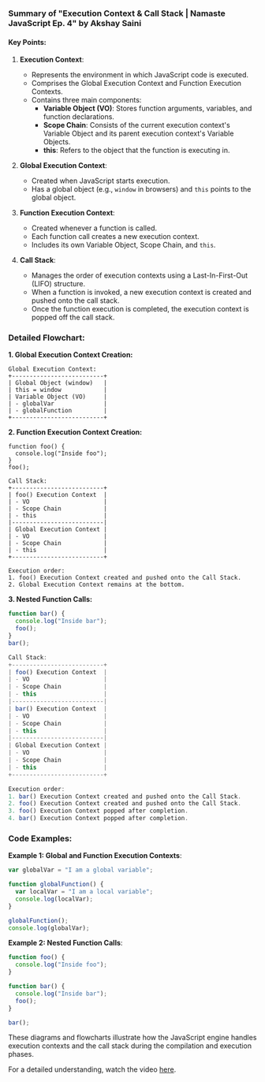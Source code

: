 ### Summary of "Execution Context & Call Stack | Namaste JavaScript Ep. 4" by Akshay Saini

#### Key Points:

1. **Execution Context**:
   - Represents the environment in which JavaScript code is executed.
   - Comprises the Global Execution Context and Function Execution Contexts.
   - Contains three main components:
     - **Variable Object (VO)**: Stores function arguments, variables, and function declarations.
     - **Scope Chain**: Consists of the current execution context's Variable Object and its parent execution context's Variable Objects.
     - **this**: Refers to the object that the function is executing in.

2. **Global Execution Context**:
   - Created when JavaScript starts execution.
   - Has a global object (e.g., `window` in browsers) and `this` points to the global object.

3. **Function Execution Context**:
   - Created whenever a function is called.
   - Each function call creates a new execution context.
   - Includes its own Variable Object, Scope Chain, and `this`.

4. **Call Stack**:
   - Manages the order of execution contexts using a Last-In-First-Out (LIFO) structure.
   - When a function is invoked, a new execution context is created and pushed onto the call stack.
   - Once the function execution is completed, the execution context is popped off the call stack.

### Detailed Flowchart:

**1. Global Execution Context Creation:**

```plaintext
Global Execution Context:
+--------------------------+
| Global Object (window)   |
| this = window            |
| Variable Object (VO)     |
| - globalVar              |
| - globalFunction         |
+--------------------------+
```

**2. Function Execution Context Creation:**

```plaintext
function foo() {
  console.log("Inside foo");
}
foo();

Call Stack:
+--------------------------+
| foo() Execution Context  |
| - VO                     |
| - Scope Chain            |
| - this                   |
|--------------------------|
| Global Execution Context |
| - VO                     |
| - Scope Chain            |
| - this                   |
+--------------------------+

Execution order:
1. foo() Execution Context created and pushed onto the Call Stack.
2. Global Execution Context remains at the bottom.
```

**3. Nested Function Calls:**

```javascript
function bar() {
  console.log("Inside bar");
  foo();
}
bar();

Call Stack:
+--------------------------+
| foo() Execution Context  |
| - VO                     |
| - Scope Chain            |
| - this                   |
|--------------------------|
| bar() Execution Context  |
| - VO                     |
| - Scope Chain            |
| - this                   |
|--------------------------|
| Global Execution Context |
| - VO                     |
| - Scope Chain            |
| - this                   |
+--------------------------+

Execution order:
1. bar() Execution Context created and pushed onto the Call Stack.
2. foo() Execution Context created and pushed onto the Call Stack.
3. foo() Execution Context popped after completion.
4. bar() Execution Context popped after completion.
```

### Code Examples:

**Example 1: Global and Function Execution Contexts**:
```javascript
var globalVar = "I am a global variable";

function globalFunction() {
  var localVar = "I am a local variable";
  console.log(localVar);
}

globalFunction();
console.log(globalVar);
```

**Example 2: Nested Function Calls**:
```javascript
function foo() {
  console.log("Inside foo");
}

function bar() {
  console.log("Inside bar");
  foo();
}

bar();
```

These diagrams and flowcharts illustrate how the JavaScript engine handles execution contexts and the call stack during the compilation and execution phases.

For a detailed understanding, watch the video [here](https://www.youtube.com/watch?v=gSDncyuGw0s&list=PLlasXeu85E9cQ32gLCvAvr9vNaUccPVNP&index=5).